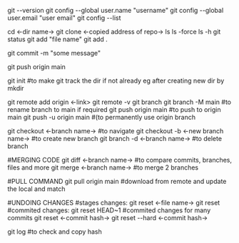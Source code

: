 git --version
git config --global user.name "username"
git config --global user.email "user email"
git config --list


cd <-dir name->
git clone <-copied address of repo->
ls
ls -force
ls -h
git status
git add "file name"
git add .

git commit -m "some message"

git push origin main

git init 								#to make git track the dir if not already eg after creating new dir by mkdir


git remote add origin <-link>
git remote -v
git branch
git branch -M main 						#to rename branch to main if required
git push origin main					#to push to origin main
git push -u origin main 				#(to permanently use origin branch

git checkout <-branch name-> 			#to navigate
git checkout -b <-new branch name->		#to create new branch
git branch -d <-branch name-> 			#to delete branch


#MERGING CODE
git diff <-branch name->				#to compare commits, branches, files and more
git merge <-branch name->				#to merge 2 branches

#PULL COMMAND
git pull origin main					#download from remote and update the local and match


#UNDOING CHANGES
#stages changes:
git reset <-file name->
git reset
#commited changes:
git reset HEAD~1
#commited changes for many commits
git reset <-commit hash->
git reset --hard <-commit hash->

git log									#to check and copy hash